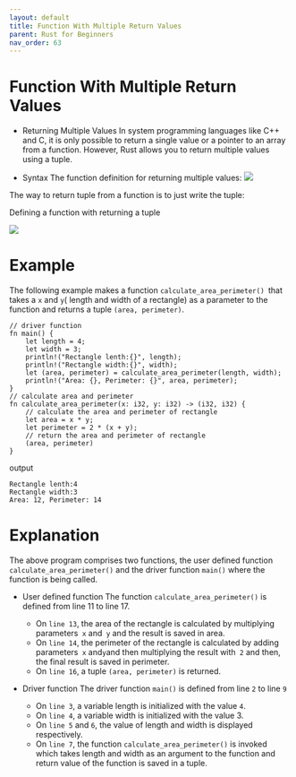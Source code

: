 ```yaml
---
layout: default
title: Function With Multiple Return Values
parent: Rust for Beginners
nav_order: 63
---
```


# Function With Multiple Return Values

- Returning Multiple Values 
In system programming languages like C++ and C, it is only possible to return a single value or a pointer to an array from a function. However, Rust allows you to return multiple values using a tuple.

- Syntax 
The function definition for returning multiple values:
![](https://raw.githubusercontent.com/sangam14/RustLabs/master/img/multi-return-val.png)

The way to return tuple from a function is to just write the tuple:

Defining a function with returning a tuple

![](https://raw.githubusercontent.com/sangam14/RustLabs/master/img/tuple-return-val.png)

# Example

The following example makes a function `calculate_area_perimeter() `that takes a `x` and `y`( length and width of a rectangle) as a parameter to 
the function and returns a tuple `(area, perimeter)`.

```
// driver function
fn main() {
    let length = 4;
    let width = 3;
    println!("Rectangle lenth:{}", length);
    println!("Rectangle width:{}", width);
    let (area, perimeter) = calculate_area_perimeter(length, width);
    println!("Area: {}, Perimeter: {}", area, perimeter);
}
// calculate area and perimeter
fn calculate_area_perimeter(x: i32, y: i32) -> (i32, i32) {
    // calculate the area and perimeter of rectangle
    let area = x * y;
    let perimeter = 2 * (x + y);
    // return the area and perimeter of rectangle
    (area, perimeter)
}

```
output 

```
Rectangle lenth:4
Rectangle width:3
Area: 12, Perimeter: 14

```
# Explanation 

The above program comprises two functions, the user defined function `calculate_area_perimeter()` and the driver function `main()` where the function is being called.

- User defined function 
The function `calculate_area_perimeter()` is defined from line 11 to line 17.
  - On `line 13`, the area of the rectangle is calculated by multiplying parameters` x` and` y` and the result is saved in area.
  - On `line 14`, the perimeter of the rectangle is calculated by adding parameters` x` and` y `and then multiplying the result with` 2` and then, the final result is saved in perimeter.
  - On `line 16`, a tuple `(area, perimeter)` is returned.

- Driver function 
The driver function `main()` is defined from line `2` to line `9`
  - On `line 3`, a variable length is initialized with the value `4`.
  - On `line 4`, a variable width is initialized with the value 3.
  - On `line 5` and `6`, the value of length and width is displayed respectively.
  - On `line 7`, the function `calculate_area_perimeter()` is invoked which takes length and width as an argument to the function and return value of 
    the function is saved in a tuple.
    
    
    
    
    
    
    
    
    
    






